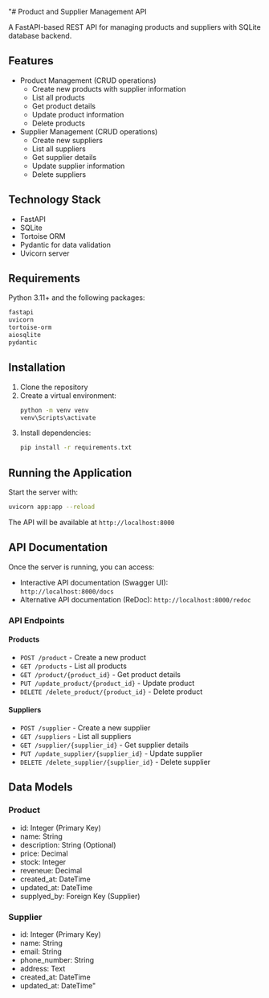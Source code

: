 "# Product and Supplier Management API

A FastAPI-based REST API for managing products and suppliers with SQLite database backend.

## Features

- Product Management (CRUD operations)
  - Create new products with supplier information
  - List all products
  - Get product details
  - Update product information
  - Delete products
- Supplier Management (CRUD operations)
  - Create new suppliers
  - List all suppliers
  - Get supplier details
  - Update supplier information
  - Delete suppliers

## Technology Stack

- FastAPI
- SQLite
- Tortoise ORM
- Pydantic for data validation
- Uvicorn server

## Requirements

Python 3.11+ and the following packages:

```txt
fastapi
uvicorn
tortoise-orm
aiosqlite
pydantic
```

## Installation

1. Clone the repository
2. Create a virtual environment:
   ```bash
   python -m venv venv
   venv\Scripts\activate
   ```
3. Install dependencies:
   ```bash
   pip install -r requirements.txt
   ```

## Running the Application

Start the server with:

```bash
uvicorn app:app --reload
```

The API will be available at `http://localhost:8000`

## API Documentation

Once the server is running, you can access:

- Interactive API documentation (Swagger UI): `http://localhost:8000/docs`
- Alternative API documentation (ReDoc): `http://localhost:8000/redoc`

### API Endpoints

#### Products

- `POST /product` - Create a new product
- `GET /products` - List all products
- `GET /product/{product_id}` - Get product details
- `PUT /update_product/{product_id}` - Update product
- `DELETE /delete_product/{product_id}` - Delete product

#### Suppliers

- `POST /supplier` - Create a new supplier
- `GET /suppliers` - List all suppliers
- `GET /supplier/{supplier_id}` - Get supplier details
- `PUT /update_supplier/{supplier_id}` - Update supplier
- `DELETE /delete_supplier/{supplier_id}` - Delete supplier

## Data Models

### Product

- id: Integer (Primary Key)
- name: String
- description: String (Optional)
- price: Decimal
- stock: Integer
- reveneue: Decimal
- created_at: DateTime
- updated_at: DateTime
- supplyed_by: Foreign Key (Supplier)

### Supplier

- id: Integer (Primary Key)
- name: String
- email: String
- phone_number: String
- address: Text
- created_at: DateTime
- updated_at: DateTime"

